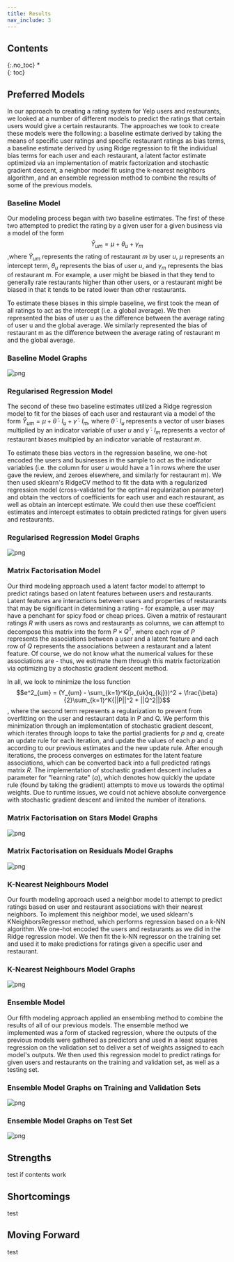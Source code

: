 ```yaml
---
title: Results
nav_include: 3
---
```


## Contents
{:.no_toc}
*  
{: toc}






## Preferred Models
In our approach to creating a rating system for Yelp users and restaurants, we looked at a number of different models to predict the ratings that certain users would give a certain restaurants.  The approaches we took to create these models were the following: a baseline estimate derived by taking the means of specific user ratings and specific restaurant ratings as bias terms, a baseline estimate derived by using Ridge regression to fit the individual bias terms for each user and each restaurant, a latent factor estimate optimized via an implementation of matrix factorization and stochastic gradient descent, a neighbor model fit using the k-nearest neighbors algorithm, and an ensemble regression method to combine the results of some of the previous models.

### Baseline Model 
Our modeling process began with two baseline estimates.  The first of these two attempted to predict the rating by a given user for a given business via a model of the form $$\hat{Y}_{um} = \mu + \theta_u + \gamma_m$$,where $\hat{Y}_{um}$ represents the rating of restaurant $m$ by user $u$, $\mu$ represents an intercept term, $\theta_u$ represents the bias of user $u$, and $\gamma_m$ represents the bias of restaurant $m$.  For example, a user might be biased in that they tend to generally rate restaurants higher than other users, or a restaurant might be biased in that it tends to be rated lower than other restaurants.

To estimate these biases in this simple baseline, we first took the mean of all ratings to act as the intercept (i.e. a global average).  We then represented the bias of user u as the difference between the average rating of user u and the global average.  We similarly represented the bias of restaurant m as the difference between the average rating of restaurant m and the global average.

### Baseline Model Graphs
![png](graphs/basemodel.png)

### Regularised Regression Model
The second of these two baseline estimates utilized a Ridge regression model to fit for the biases of each user and restaurant via a model of the form $\hat{Y}_{um} = \mu + \bar{\theta} \cdot I_u + \bar{\gamma} \cdot I_m$, where $\bar{\theta} \cdot I_u$ represents a vector of user biases multiplied by an indicator variable of user $u$ and $\bar{\gamma} \cdot I_m$ represents a vector of restaurant biases multipled by an indicator variable of restaurant $m$.

To estimate these bias vectors in the regression baseline, we one-hot encoded the users and businesses in the sample to act as the indicator variables (i.e. the column for user $u$ would have a 1 in rows where the user gave the review, and zeroes elsewhere, and similarly for restaurant m).  We then used sklearn's RidgeCV method to fit the data with a regularized regression model (cross-validated for the optimal regularization parameter) and obtain the vectors of coefficients for each user and each restaurant, as well as obtain an intercept estimate.  We could then use these coefficient estimates and intercept estimates to obtain predicted ratings for given users and restaurants.

### Regularised Regression Model Graphs
![png](graphs/regularisedregression.png)

### Matrix Factorisation  Model

Our third modeling approach used a latent factor model to attempt to predict ratings based on latent features between users and restaurants.  Latent features are interactions between users and properties of restaurants that may be significant in determining a rating - for example, a user may have a penchant for spicy food or cheap prices.  Given a matrix of restaurant ratings $R$ with users as rows and restaurants as columns, we can attempt to decompose this matrix into the form $P \times Q^T$, where each row of $P$ represents the associations between a user and a latent feature and each row of $Q$ represents the associations between a restaurant and a latent feature.  Of course, we do not know what the numerical values for these associations are - thus, we estimate them through this matrix factorization via optimizing by a stochastic gradient descent method.

In all, we look to minimize the loss function $$e^2_{um} = (Y_{um} - \sum_{k=1}^K{p_{uk}q_{kj}})^2 + \frac{\beta}{2}\sum_{k=1}^K{||P||^2 + ||Q^2||}$$, where the second term represents a regularization to prevent from overfitting on the user and restaurant data in P and Q.  We perform this minimization through an implementation of stochastic gradient descent, which iterates through loops to take the partial gradients for $p$ and $q$, create an update rule for each iteration, and update the values of each $p$ and $q$ according to our previous estimates and the new update rule.  After enough iterations, the process converges on estimates for the latent feature associations, which can be converted back into a full predicted ratings matrix $R$.  The implementation of stochastic gradient descent includes a parameter for "learning rate" ($\alpha$), which denotes how quickly the update rule (found by taking the gradient) attempts to move us towards the optimal weights.  Due to runtime issues, we could not achieve absolute convergence with stochastic gradient descent and limited the number of iterations.

### Matrix Factorisation on Stars Model Graphs
![png](graphs/matfactstars.png)

### Matrix Factorisation on Residuals Model Graphs
![png](graphs/matfactresid.png)

### K-Nearest Neighbours Model

Our fourth modeling approach used a neighbor model to attempt to predict ratings based on user and restaurant associations with their nearest neighbors.  To implement this neighbor model, we used sklearn's KNeighborsRegressor method, which performs regression based on a k-NN algorithm.  We one-hot encoded the users and restaurants as we did in the Ridge regression model.  We then fit the k-NN regressor on the training set and used it to make predictions for ratings given a specific user and restaurant.

### K-Nearest Neighbours Model Graphs
![png](graphs/KNN.png)

### Ensemble Model

Our fifth modeling approach applied an ensembling method to combine the results of all of our previous models.  The ensemble method we implemented was a form of stacked regression, where the outputs of the previous models were gathered as predictors and used in a least squares regression on the validation set to deliver a set of weights assigned to each model's outputs.  We then used this regression model to predict ratings for given users and restaurants on the training and validation set, as well as a testing set.

### Ensemble Model Graphs on Training and Validation Sets
![png](graphs/ensembletrainval.png)

### Ensemble Model Graphs on Test Set
![png](graphs/ensembletest.png)


## Strengths
test if contents work

## Shortcomings
test

## Moving Forward
test




